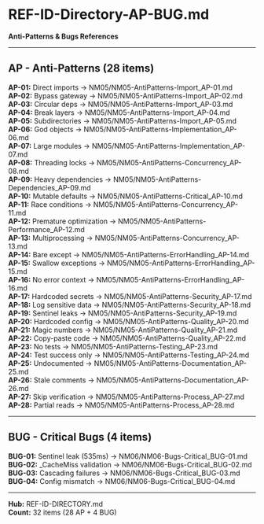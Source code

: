 # REF-ID-Directory-AP-BUG.md
**Anti-Patterns & Bugs References**

---

## AP - Anti-Patterns (28 items)

**AP-01:** Direct imports → NM05/NM05-AntiPatterns-Import_AP-01.md  
**AP-02:** Bypass gateway → NM05/NM05-AntiPatterns-Import_AP-02.md  
**AP-03:** Circular deps → NM05/NM05-AntiPatterns-Import_AP-03.md  
**AP-04:** Break layers → NM05/NM05-AntiPatterns-Import_AP-04.md  
**AP-05:** Subdirectories → NM05/NM05-AntiPatterns-Import_AP-05.md  
**AP-06:** God objects → NM05/NM05-AntiPatterns-Implementation_AP-06.md  
**AP-07:** Large modules → NM05/NM05-AntiPatterns-Implementation_AP-07.md  
**AP-08:** Threading locks → NM05/NM05-AntiPatterns-Concurrency_AP-08.md  
**AP-09:** Heavy dependencies → NM05/NM05-AntiPatterns-Dependencies_AP-09.md  
**AP-10:** Mutable defaults → NM05/NM05-AntiPatterns-Critical_AP-10.md  
**AP-11:** Race conditions → NM05/NM05-AntiPatterns-Concurrency_AP-11.md  
**AP-12:** Premature optimization → NM05/NM05-AntiPatterns-Performance_AP-12.md  
**AP-13:** Multiprocessing → NM05/NM05-AntiPatterns-Concurrency_AP-13.md  
**AP-14:** Bare except → NM05/NM05-AntiPatterns-ErrorHandling_AP-14.md  
**AP-15:** Swallow exceptions → NM05/NM05-AntiPatterns-ErrorHandling_AP-15.md  
**AP-16:** No error context → NM05/NM05-AntiPatterns-ErrorHandling_AP-16.md  
**AP-17:** Hardcoded secrets → NM05/NM05-AntiPatterns-Security_AP-17.md  
**AP-18:** Log sensitive data → NM05/NM05-AntiPatterns-Security_AP-18.md  
**AP-19:** Sentinel leaks → NM05/NM05-AntiPatterns-Security_AP-19.md  
**AP-20:** Hardcoded config → NM05/NM05-AntiPatterns-Quality_AP-20.md  
**AP-21:** Magic numbers → NM05/NM05-AntiPatterns-Quality_AP-21.md  
**AP-22:** Copy-paste code → NM05/NM05-AntiPatterns-Quality_AP-22.md  
**AP-23:** No tests → NM05/NM05-AntiPatterns-Testing_AP-23.md  
**AP-24:** Test success only → NM05/NM05-AntiPatterns-Testing_AP-24.md  
**AP-25:** Undocumented → NM05/NM05-AntiPatterns-Documentation_AP-25.md  
**AP-26:** Stale comments → NM05/NM05-AntiPatterns-Documentation_AP-26.md  
**AP-27:** Skip verification → NM05/NM05-AntiPatterns-Process_AP-27.md  
**AP-28:** Partial reads → NM05/NM05-AntiPatterns-Process_AP-28.md

---

## BUG - Critical Bugs (4 items)

**BUG-01:** Sentinel leak (535ms) → NM06/NM06-Bugs-Critical_BUG-01.md  
**BUG-02:** _CacheMiss validation → NM06/NM06-Bugs-Critical_BUG-02.md  
**BUG-03:** Cascading failures → NM06/NM06-Bugs-Critical_BUG-03.md  
**BUG-04:** Config mismatch → NM06/NM06-Bugs-Critical_BUG-04.md

---

**Hub:** REF-ID-DIRECTORY.md  
**Count:** 32 items (28 AP + 4 BUG)
